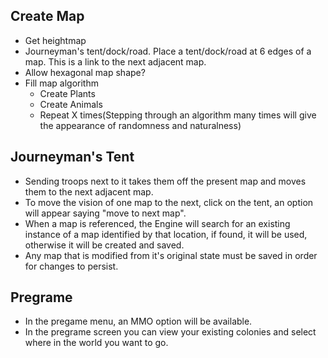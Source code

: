 ## Create Map

- Get heightmap
- Journeyman's tent/dock/road. Place a tent/dock/road at 6 edges of a map. This is a link to the next adjacent map.
- Allow hexagonal map shape?
- Fill map algorithm
  - Create Plants
  - Create Animals
  - Repeat X times(Stepping through an algorithm many times will give the appearance of randomness and naturalness)

## Journeyman's Tent

- Sending troops next to it takes them off the present map and moves them to the next adjacent map.
- To move the vision of one map to the next, click on the tent, an option will appear saying "move to next map".
- When a map is referenced, the Engine will search for an existing instance of a map identified by that location, if found, it will be used, otherwise it will be created and saved.
- Any map that is modified from it's original state must be saved in order for changes to persist.

## Pregrame

- In the pregame menu, an MMO option will be available.
- In the pregrame screen you can view your existing colonies and select where in the world you want to go.
